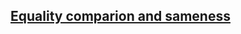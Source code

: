 ## [Equality comparion and sameness](https://developer.mozilla.org/zh-CN/docs/Web/JavaScript/Equality_comparisons_and_sameness)
